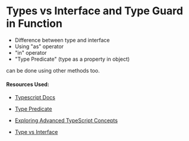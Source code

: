 # Types vs Interface and Type Guard in Function 

-   Difference between type and interface
-   Using "as" operator
-   "in" operator
-   "Type Predicate" (type as a property in object)

can be done using other methods too.

#### Resources Used:

- [Typescript Docs](https://www.typescriptlang.org/docs/handbook/advanced-types.html)

- [Type Predicate](
https://dev.to/daveturissini/aha-understanding-typescript-s-type-predicates-40ha)

- [Exploring Advanced TypeScript Concepts](
https://www.youtube.com/watch?v=eJ6R1knfsoc&t=811s&ab_channel=Headway)

- [Type vs Interface](https://www.youtube.com/watch?v=crjIq7LEAYw&ab_channel=HarryWolff)